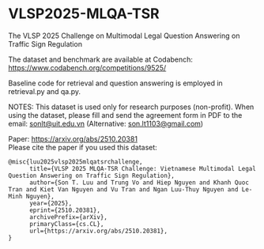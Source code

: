 # VLSP2025-MLQA-TSR
The VLSP 2025 Challenge on Multimodal Legal Question Answering on Traffic Sign Regulation

The dataset and benchmark are available at Codabench: https://www.codabench.org/competitions/9525/ 

Baseline code for retrieval and question answering is employed in retrieval.py and qa.py. 

NOTES: This dataset is used only for research purposes (non-profit). 
When using the dataset, please fill and send the agreement form in PDF to the email: sonlt@uit.edu.vn (Alternative: son.lt1103@gmail.com)

Paper: https://arxiv.org/abs/2510.20381  
Please cite the paper if you used this dataset:
```
@misc{luu2025vlsp2025mlqatsrchallenge,
      title={VLSP 2025 MLQA-TSR Challenge: Vietnamese Multimodal Legal Question Answering on Traffic Sign Regulation}, 
      author={Son T. Luu and Trung Vo and Hiep Nguyen and Khanh Quoc Tran and Kiet Van Nguyen and Vu Tran and Ngan Luu-Thuy Nguyen and Le-Minh Nguyen},
      year={2025},
      eprint={2510.20381},
      archivePrefix={arXiv},
      primaryClass={cs.CL},
      url={https://arxiv.org/abs/2510.20381}, 
}
```
